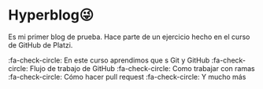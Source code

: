 # Hyperblog😜
Es mi primer blog de prueba. Hace parte de un ejercicio hecho en el curso de GitHub de Platzi.

:fa-check-circle: En este curso aprendimos que s Git y GitHub
:fa-check-circle: Flujo de trabajo de GitHub
:fa-check-circle: Como trabajar con ramas
:fa-check-circle: Cómo hacer pull request 
:fa-check-circle: Y mucho más
